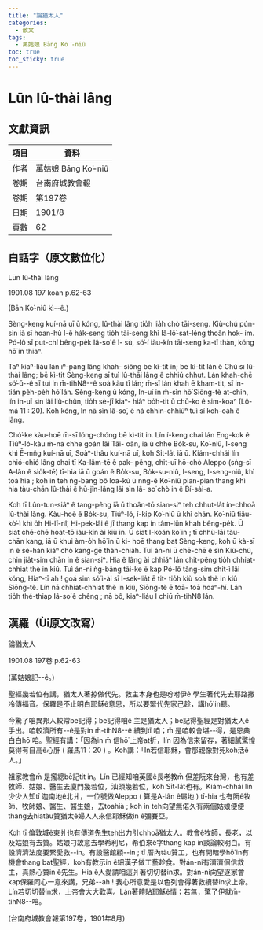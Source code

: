```yaml
---
title: "論猶太人"
categories:
  - 散文
tags:
  - 萬姑娘 Bāng Ko͘-niû
toc: true
toc_sticky: true
---
```


# Lūn Iû-thài lâng

## 文獻資訊

| 項目 | 資料 |
|---|---|
| 作者 | 萬姑娘 Bāng Ko͘-niû |
| 卷期 | 台南府城教會報 |
| 卷期 | 第197卷 |
| 日期 | 1901/8 |
| 頁數 | 62 |

## 白話字（原文數位化）

Lūn Iû-thài lâng

1901.08 197 koàn p.62-63

(Bān Ko͘-niû kì--ê.)

Sèng-keng kuí-nā uī ū kóng, Iû-thài lâng tio̍h lia̍h chò tāi-seng. Kiù-chú pún-sin iā sī hoan-hù I-ê ha̍k-seng tio̍h tāi-seng khì Iâ-lō͘-sat-léng thoân hok- im. Pó-lô sī put-chí bêng-pe̍k Iâ-so͘ ê ì- sù, só͘-í iàu-kín tāi-seng ka-tī thàn, kóng hō͘ in thiaⁿ.

Taⁿ kiaⁿ-liáu lán īⁿ-pang lâng khah- siông bē kì-tit in; bē kì-tit lán ê Chú sī Iû-thài lâng; bē kì-tit Sèng-keng sī tuì Iû-thāi lâng ê chhiú chhut. Lán khah-chē só͘-ū--ê sī tuì in m̄-tihN8--ê soà kàu tī lán; m̄-sī lán khah ē kham-tit, sī in-tián pe̍h-pe̍h hō͘ lán. Sèng-keng ū kóng, In-uī in m̄-sìn hō͘ Siōng-tè at-chi̍h, lín in-uī sìn lâi liû-chûn, tio̍h sè-jī kiaⁿ- hiâⁿ bo̍h-tit ū chū-ko ê sim-koaⁿ (Lô-má 11 : 20). Koh kóng, In nā sìn Iâ-so͘, ē ná chhin-chhiūⁿ tuì sí koh-oa̍h ê lâng.

Chó͘-ke kàu-hoē m̄-sī lóng-chóng bē kì-tit in. Lín í-keng chai lán Eng-kok ê Tiúⁿ-ló-kàu m̄-nā chhe goán lâi Tâi- oân, iā ū chhe Bo̍k-su, Ko͘-niû, I-seng khì Ē-mn̂g kuí-nā uī, Soàⁿ-thâu kuí-nā uī, koh Si̍t-la̍t iā ū. Kiám-chhái lín chió-chió lâng chai tī Ka-lâm-tē ê pak- pêng, chi̍t-uī hō-chò Aleppo (sǹg-sī A-lân ê sio̍k-tē) tī-hia iā ū goán ê Bo̍k-su, Bo̍k-su-niû, I-seng, I-seng-niû, khì toà hia ; koh in teh ǹg-bāng bô loā-kú ū nn̄g-ê Ko͘-niû piān-piān thang khì hia tàu-chān Iû-thài ê hū-jîn-lâng lâi sìn Iâ- so͘ chò in ê Bí-sài-a.

Koh tī Lûn-tun-siâⁿ ê tang-pêng iā ū thoân-tō sian-siⁿ teh chhut-la̍t ín-chhoā Iû-thài lâng. Kàu-hoē ê Bo̍k-su, Tiúⁿ-ló, í-ki̍p Ko͘-niû ū khì chān. Ko͘-niû tiâu-kò͘-ì khì o̍h Hi-lī-nî, Hi-pek-lâi ê jī thang kap in tâm-lūn khah bêng-pe̍k. Ū siat chē-chē hoat-tō͘ iàu-kín ài kiù in. Ū siat I-koán kò͘ in ; tī chhù-lāi tàu- chān kang, iā ū khui àm-o̍h hō͘ in ū ki- hoē thang bat Sèng-keng, koh ū kà-sī in ê sè-hàn kiáⁿ chò kang-gē thàn-chia̍h. Tuì án-ni ū chē-chē ê sìn Kiù-chú, chin jia̍t-sim chān in ê sian-siⁿ. Hia ê lâng ài chhiáⁿ lán chit-pêng tio̍h chhiat-chhiat thè in kiû. Tuì án-ni ǹg-bāng tāi-ke ē kap Pó-lô tâng-sim chi̍t-ì lâi kóng, Hiaⁿ-tī ah ! goá sim só͘ ì-ài sī I-sek-lia̍t ē tit- tio̍h kiù soà thè in kiû Siōng-tè. Lín nā chhiat-chhiat thè in kiû, Siōng-tè ē toā- toā hoaⁿ-hí. Lán tio̍h thé-thiap Iâ-so͘ ê chêng ; nā bô, kiaⁿ-liáu I chiū m̄-tihN8 lán.

## 漢羅（Ùi原文改寫）

論猶太人

1901.08 197卷 p.62-63

(萬姑娘記--ê。)

聖經幾若位有講，猶太人著掠做代先。救主本身也是吩咐伊ê 學生著代先去耶路撒冷傳福音。保羅是不止明白耶穌ê意思，所以要緊代先家己趁，講hō͘ in聽。

今驚了咱異邦人較常bē記得；bē記得咱ê 主是猶太人；bē記得聖經是對猶太人ê手出。咱較濟所有--ê是對in m̄-tihN8--ê 續到tī 咱；m̄ 是咱較會堪--得，是恩典白白hō͘ 咱。聖經有講：「因為in m̄ 信hō͘ 上帝at折，lín 因為信來留存，著細膩驚惶莫得有自高ê心肝 ( 羅馬11：20 ) 。Koh講：「In若信耶穌，會那親像對死koh活ê人。」

祖家教會m̄ 是攏總bē記tit in。Lín 已經知咱英國ê長老教m̄ 但差阮來台灣，也有差牧師、姑娘、醫生去廈門幾若位，汕頭幾若位，koh Si̍t-la̍t也有。Kiám-chhái lín少少人知tī 迦南地ê北爿，一位號做Aleppo ( 算是A-lân ê屬地 ) tī-hia 也有阮ê牧師、牧師娘、醫生、醫生娘，去toahià ; koh in teh向望無偌久有兩個姑娘便便thang去hiatàu贊猶太ê婦人人來信耶穌做in ê彌賽亞。

Koh tī 倫敦城ê東爿也有傳道先生teh出力引chhoā猶太人。教會ê牧師，長老，以及姑娘有去贊。姑娘刁故意去學希利尼，希伯來ê字thang kap in談論較明白。有設濟濟法度要緊愛救--in。有設醫館顧--in ; tī 厝內tàu贊工，也有開暗學hō͘ in有機會thang bat聖經，koh有教示in ê細漢子做工藝趁食。對án-ni有濟濟個信救主，真熱心贊in ê先生。Hia ê人愛請咱這爿著切切替in求。對án-ni向望逐家會kap保羅同心一意來講，兄弟--ah ! 我心所意愛是以色列會得著救續替in求上帝。Lín若切切替in求，上帝會大大歡喜。Lán著體貼耶穌ê情；若無，驚了伊就m̄-tihN8--咱。

(台南府城教會報第197卷，1901年8月)
